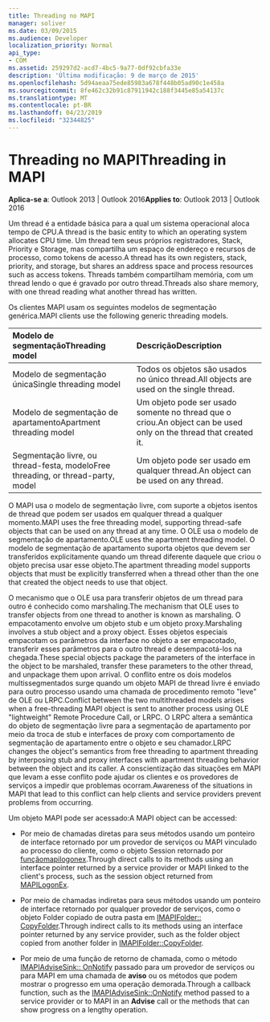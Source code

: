 ```yaml
---
title: Threading no MAPI
manager: soliver
ms.date: 03/09/2015
ms.audience: Developer
localization_priority: Normal
api_type:
- COM
ms.assetid: 259297d2-acd7-4bc5-9a77-0df92cbfa33e
description: 'Última modificação: 9 de março de 2015'
ms.openlocfilehash: 5d94aeaa75ede85983a678f448b05ad90c1e458a
ms.sourcegitcommit: 8fe462c32b91c87911942c188f3445e85a54137c
ms.translationtype: MT
ms.contentlocale: pt-BR
ms.lasthandoff: 04/23/2019
ms.locfileid: "32344825"
---
```

# <a name="threading-in-mapi"></a><span data-ttu-id="e3ae7-103">Threading no MAPI</span><span class="sxs-lookup"><span data-stu-id="e3ae7-103">Threading in MAPI</span></span>

  
  
<span data-ttu-id="e3ae7-104">**Aplica-se a**: Outlook 2013 | Outlook 2016</span><span class="sxs-lookup"><span data-stu-id="e3ae7-104">**Applies to**: Outlook 2013 | Outlook 2016</span></span> 
  
<span data-ttu-id="e3ae7-105">Um thread é a entidade básica para a qual um sistema operacional aloca tempo de CPU.</span><span class="sxs-lookup"><span data-stu-id="e3ae7-105">A thread is the basic entity to which an operating system allocates CPU time.</span></span> <span data-ttu-id="e3ae7-106">Um thread tem seus próprios registradores, Stack, Priority e Storage, mas compartilha um espaço de endereço e recursos de processo, como tokens de acesso.</span><span class="sxs-lookup"><span data-stu-id="e3ae7-106">A thread has its own registers, stack, priority, and storage, but shares an address space and process resources such as access tokens.</span></span> <span data-ttu-id="e3ae7-107">Threads também compartilham memória, com um thread lendo o que é gravado por outro thread.</span><span class="sxs-lookup"><span data-stu-id="e3ae7-107">Threads also share memory, with one thread reading what another thread has written.</span></span>
  
<span data-ttu-id="e3ae7-108">Os clientes MAPI usam os seguintes modelos de segmentação genérica.</span><span class="sxs-lookup"><span data-stu-id="e3ae7-108">MAPI clients use the following generic threading models.</span></span>
  
|<span data-ttu-id="e3ae7-109">**Modelo de segmentação**</span><span class="sxs-lookup"><span data-stu-id="e3ae7-109">**Threading model**</span></span>|<span data-ttu-id="e3ae7-110">**Descrição**</span><span class="sxs-lookup"><span data-stu-id="e3ae7-110">**Description**</span></span>|
|:-----|:-----|
|<span data-ttu-id="e3ae7-111">Modelo de segmentação única</span><span class="sxs-lookup"><span data-stu-id="e3ae7-111">Single threading model</span></span>  <br/> |<span data-ttu-id="e3ae7-112">Todos os objetos são usados no único thread.</span><span class="sxs-lookup"><span data-stu-id="e3ae7-112">All objects are used on the single thread.</span></span>  <br/> |
|<span data-ttu-id="e3ae7-113">Modelo de segmentação de apartamento</span><span class="sxs-lookup"><span data-stu-id="e3ae7-113">Apartment threading model</span></span>  <br/> |<span data-ttu-id="e3ae7-114">Um objeto pode ser usado somente no thread que o criou.</span><span class="sxs-lookup"><span data-stu-id="e3ae7-114">An object can be used only on the thread that created it.</span></span>  <br/> |
|<span data-ttu-id="e3ae7-115">Segmentação livre, ou thread-festa, modelo</span><span class="sxs-lookup"><span data-stu-id="e3ae7-115">Free threading, or thread-party, model</span></span>  <br/> |<span data-ttu-id="e3ae7-116">Um objeto pode ser usado em qualquer thread.</span><span class="sxs-lookup"><span data-stu-id="e3ae7-116">An object can be used on any thread.</span></span>  <br/> |
   
<span data-ttu-id="e3ae7-117">O MAPI usa o modelo de segmentação livre, com suporte a objetos isentos de thread que podem ser usados em qualquer thread a qualquer momento.</span><span class="sxs-lookup"><span data-stu-id="e3ae7-117">MAPI uses the free threading model, supporting thread-safe objects that can be used on any thread at any time.</span></span> <span data-ttu-id="e3ae7-118">O OLE usa o modelo de segmentação de apartamento.</span><span class="sxs-lookup"><span data-stu-id="e3ae7-118">OLE uses the apartment threading model.</span></span> <span data-ttu-id="e3ae7-119">O modelo de segmentação de apartamento suporta objetos que devem ser transferidos explicitamente quando um thread diferente daquele que criou o objeto precisa usar esse objeto.</span><span class="sxs-lookup"><span data-stu-id="e3ae7-119">The apartment threading model supports objects that must be explicitly transferred when a thread other than the one that created the object needs to use that object.</span></span>
  
<span data-ttu-id="e3ae7-120">O mecanismo que o OLE usa para transferir objetos de um thread para outro é conhecido como marshaling.</span><span class="sxs-lookup"><span data-stu-id="e3ae7-120">The mechanism that OLE uses to transfer objects from one thread to another is known as marshaling.</span></span> <span data-ttu-id="e3ae7-121">O empacotamento envolve um objeto stub e um objeto proxy.</span><span class="sxs-lookup"><span data-stu-id="e3ae7-121">Marshaling involves a stub object and a proxy object.</span></span> <span data-ttu-id="e3ae7-122">Esses objetos especiais empacotam os parâmetros da interface no objeto a ser empacotado, transferir esses parâmetros para o outro thread e desempacotá-los na chegada.</span><span class="sxs-lookup"><span data-stu-id="e3ae7-122">These special objects package the parameters of the interface in the object to be marshaled, transfer these parameters to the other thread, and unpackage them upon arrival.</span></span> <span data-ttu-id="e3ae7-123">O conflito entre os dois modelos multissegmentados surge quando um objeto MAPI de thread livre é enviado para outro processo usando uma chamada de procedimento remoto "leve" de OLE ou LRPC.</span><span class="sxs-lookup"><span data-stu-id="e3ae7-123">Conflict between the two multithreaded models arises when a free-threading MAPI object is sent to another process using OLE "lightweight" Remote Procedure Call, or LRPC.</span></span> <span data-ttu-id="e3ae7-124">O LRPC altera a semântica do objeto de segmentação livre para a segmentação de apartamento por meio da troca de stub e interfaces de proxy com comportamento de segmentação de apartamento entre o objeto e seu chamador.</span><span class="sxs-lookup"><span data-stu-id="e3ae7-124">LRPC changes the object's semantics from free threading to apartment threading by interposing stub and proxy interfaces with apartment threading behavior between the object and its caller.</span></span> <span data-ttu-id="e3ae7-125">A conscientização das situações em MAPI que levam a esse conflito pode ajudar os clientes e os provedores de serviços a impedir que problemas ocorram.</span><span class="sxs-lookup"><span data-stu-id="e3ae7-125">Awareness of the situations in MAPI that lead to this conflict can help clients and service providers prevent problems from occurring.</span></span>
  
<span data-ttu-id="e3ae7-126">Um objeto MAPI pode ser acessado:</span><span class="sxs-lookup"><span data-stu-id="e3ae7-126">A MAPI object can be accessed:</span></span>
  
- <span data-ttu-id="e3ae7-127">Por meio de chamadas diretas para seus métodos usando um ponteiro de interface retornado por um provedor de serviços ou MAPI vinculado ao processo do cliente, como o objeto Session retornado por [funçãomapilogonex](mapilogonex.md).</span><span class="sxs-lookup"><span data-stu-id="e3ae7-127">Through direct calls to its methods using an interface pointer returned by a service provider or MAPI linked to the client's process, such as the session object returned from [MAPILogonEx](mapilogonex.md).</span></span>
    
- <span data-ttu-id="e3ae7-128">Por meio de chamadas indiretas para seus métodos usando um ponteiro de interface retornado por qualquer provedor de serviços, como o objeto Folder copiado de outra pasta em [IMAPIFolder:: CopyFolder](imapifolder-copyfolder.md).</span><span class="sxs-lookup"><span data-stu-id="e3ae7-128">Through indirect calls to its methods using an interface pointer returned by any service provider, such as the folder object copied from another folder in [IMAPIFolder::CopyFolder](imapifolder-copyfolder.md).</span></span>
    
- <span data-ttu-id="e3ae7-129">Por meio de uma função de retorno de chamada, como o método [IMAPIAdviseSink:: OnNotify](imapiadvisesink-onnotify.md) passado para um provedor de serviços ou para MAPI em uma chamada de **aviso** ou os métodos que podem mostrar o progresso em uma operação demorada.</span><span class="sxs-lookup"><span data-stu-id="e3ae7-129">Through a callback function, such as the [IMAPIAdviseSink::OnNotify](imapiadvisesink-onnotify.md) method passed to a service provider or to MAPI in an **Advise** call or the methods that can show progress on a lengthy operation.</span></span> 
    

